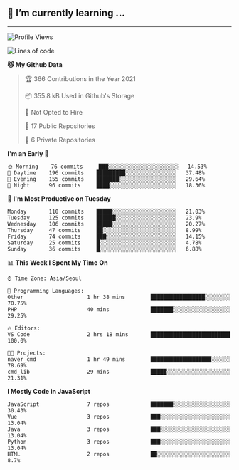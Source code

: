 ## 🌱 I’m currently learning ...

 
-----

<!--START_SECTION:waka-->
![Profile Views](http://img.shields.io/badge/Profile%20Views-0-blue)

![Lines of code](https://img.shields.io/badge/From%20Hello%20World%20I%27ve%20Written-2.9%20million%20lines%20of%20code-blue)

**🐱 My Github Data** 

> 🏆 366 Contributions in the Year 2021
 > 
> 📦 355.8 kB Used in Github's Storage 
 > 
> 🚫 Not Opted to Hire
 > 
> 📜 17 Public Repositories 
 > 
> 🔑 6 Private Repositories  
 > 
**I'm an Early 🐤** 

```text
🌞 Morning    76 commits     ███░░░░░░░░░░░░░░░░░░░░░░   14.53% 
🌆 Daytime    196 commits    █████████░░░░░░░░░░░░░░░░   37.48% 
🌃 Evening    155 commits    ███████░░░░░░░░░░░░░░░░░░   29.64% 
🌙 Night      96 commits     ████░░░░░░░░░░░░░░░░░░░░░   18.36%

```
📅 **I'm Most Productive on Tuesday** 

```text
Monday       110 commits    █████░░░░░░░░░░░░░░░░░░░░   21.03% 
Tuesday      125 commits    ██████░░░░░░░░░░░░░░░░░░░   23.9% 
Wednesday    106 commits    █████░░░░░░░░░░░░░░░░░░░░   20.27% 
Thursday     47 commits     ██░░░░░░░░░░░░░░░░░░░░░░░   8.99% 
Friday       74 commits     ███░░░░░░░░░░░░░░░░░░░░░░   14.15% 
Saturday     25 commits     █░░░░░░░░░░░░░░░░░░░░░░░░   4.78% 
Sunday       36 commits     █░░░░░░░░░░░░░░░░░░░░░░░░   6.88%

```


📊 **This Week I Spent My Time On** 

```text
⌚︎ Time Zone: Asia/Seoul

💬 Programming Languages: 
Other                    1 hr 38 mins        █████████████████░░░░░░░░   70.75% 
PHP                      40 mins             ███████░░░░░░░░░░░░░░░░░░   29.25%

🔥 Editors: 
VS Code                  2 hrs 18 mins       █████████████████████████   100.0%

🐱‍💻 Projects: 
naver_cmd                1 hr 49 mins        ███████████████████░░░░░░   78.69% 
cmd_lib                  29 mins             █████░░░░░░░░░░░░░░░░░░░░   21.31%

```

**I Mostly Code in JavaScript** 

```text
JavaScript               7 repos             ███████░░░░░░░░░░░░░░░░░░   30.43% 
Vue                      3 repos             ███░░░░░░░░░░░░░░░░░░░░░░   13.04% 
Java                     3 repos             ███░░░░░░░░░░░░░░░░░░░░░░   13.04% 
Python                   3 repos             ███░░░░░░░░░░░░░░░░░░░░░░   13.04% 
HTML                     2 repos             ██░░░░░░░░░░░░░░░░░░░░░░░   8.7%

```



<!--END_SECTION:waka-->
